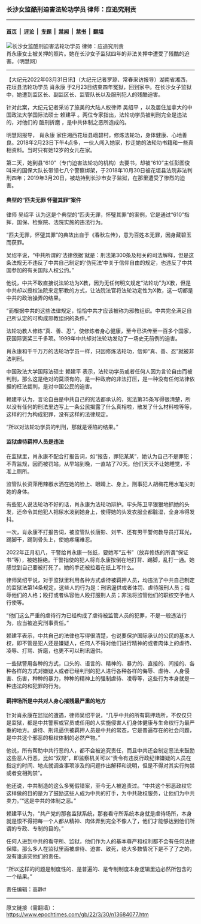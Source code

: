 ### 长沙女监酷刑迫害法轮功学员 律师：应追究刑责

---

#### [首页](../../../..?n13684077) &nbsp;|&nbsp; [评论](../../../../../epoch-comment?n13684077) &nbsp;|&nbsp; [专题](../../../../../epoch-special?n13684077) &nbsp;|&nbsp; [禁闻](../../../../../epoch-news?n13684077) &nbsp;|&nbsp; [禁书](../../../../../books?n13684077) &nbsp;|&nbsp; [翻墙](https://github.com/gfw-breaker/nogfw/blob/master/README.md?n13684077)


<div><img alt="长沙女监酷刑迫害法轮功学员 律师：应追究刑责" class="attachment-djy_600_400 size-djy_600_400 wp-post-image" src="https://i.epochtimes.com/assets/uploads/2022/03/id13685910-e4324fa5f224f94b5d340ead3c2fc39a-600x400.jpg"/>
<div class="caption">
 肖永康女士被关押的照片。她在长沙女子监狱四年的非法关押中遭受了残酷的迫害。（明慧网）
</div></div><hr/><div class="post_content" id="artbody" itemprop="articleBody">
 <!-- article content begin -->
 <p>
  【大纪元2022年03月31日讯】（大纪元记者罗琼、常春采访报导）湖南省湘西，花垣县法轮功学员
  <ok href="https://www.epochtimes.com/gb/tag/%E8%82%96%E6%B0%B8%E5%BA%B7.html">
   肖永康
  </ok>
  于2月23日结束四年冤狱，回到家中。在长沙女子监狱中，她遭到监区长、副监区长、监管队长以及服刑犯人的残酷迫害。
 </p>
 <p>
  针对此案，大纪元记者采访了旅美的大陆人权律师
  <ok href="https://www.epochtimes.com/gb/tag/%E5%90%B4%E7%BB%8D%E5%B9%B3.html">
   吴绍平
  </ok>
  ，以及居住加拿大的中国政法大学国际法硕士
  <ok href="https://www.epochtimes.com/gb/tag/%E8%B5%96%E5%BB%BA%E5%B9%B3.html">
   赖建平
  </ok>
  。两位专家指出，法轮功学员被判刑完全是违法的，对他们的
  <ok href="https://www.epochtimes.com/gb/tag/%E9%85%B7%E5%88%91%E6%8A%98%E7%A3%A8.html">
   酷刑折磨
  </ok>
  ，是中共体制之恶所造成的。
 </p>
 <p>
  明慧网报导，
  <ok href="https://www.epochtimes.com/gb/tag/%E8%82%96%E6%B0%B8%E5%BA%B7.html">
   肖永康
  </ok>
  家住湘西花垣县峨碧村，修炼法轮功，身体健康、心地善良。2018年2月23日下午4点多，一伙人闯入她家，抄走她的法轮功书籍和一些真相资料。当时只有她12岁的女儿在家。
 </p>
 <p>
  第二天，她到县“610”（专门迫害法轮功的机构）去要书，却被“610”主任彭图俊叫来的国保大队长带领七八个警察绑架，于2018年10月30日被花垣县法院非法判刑四年；2019年3月20日，被劫持到长沙市女子监狱，在那里遭受了惨烈的迫害。
 </p>
 <h4>
  典型的“匹夫无罪 怀璧其罪”案件
 </h4>
 <p>
  律师
  <ok href="https://www.epochtimes.com/gb/tag/%E5%90%B4%E7%BB%8D%E5%B9%B3.html">
   吴绍平
  </ok>
  认为这是个典型的“匹夫无罪，怀璧其罪”的案例，它是通过“610”指挥，国保、检察院、法院实施的违法行为。
 </p>
 <p>
  “匹夫无罪，怀璧其罪”的典故出自于《春秋左传》，意为百姓本无罪，因身藏碧玉而获罪。
 </p>
 <p>
  吴绍平说，“中共所谓的‘法律依据’就是：刑法第300条及相关的司法解释，但是这条法规无不违反了中共自己制定的‘伪宪法’中关于信仰自由的规定，也违反了中共国参加的有关国际人权公约。”
 </p>
 <p>
  他说，中共不敢直接说法轮功为X教，因为无任何明文规定“法轮功”为X教，但是中共却以授权法院来定邪教的方式，让法院法官将法轮功定性为X教，这一切都是中共的政治操弄的结果。
 </p>
 <p>
  “而根据中共的这些法律规定，恰恰中共才应该被称为邪教组织。中共完全满足自己所认定的可构成邪教组织的条件。”
 </p>
 <p>
  法轮功教人修炼“真、善、忍”，使修炼者身心健康，至今已洪传至一百多个国家，获国际褒奖三千多项。1999年中共却对法轮功发动了一场史无前例的迫害。
 </p>
 <p>
  肖永康和千千万万的法轮功学员一样，只因修炼法轮功，信仰“真、善、忍”就被非法判刑。
 </p>
 <p>
  中国政法大学国际法硕士
  <ok href="https://www.epochtimes.com/gb/tag/%E8%B5%96%E5%BB%BA%E5%B9%B3.html">
   赖建平
  </ok>
  表示，法轮功学员或者任何人因为言论自由而被判刑，那么这是绝对的莫须有的，是一种政府的非法打压，是一种没有任何法律依据的枉法裁判，是对中国公民的迫害。
 </p>
 <p>
  赖建平认为，言论自由是中共自己的宪法都承认的，宪法第35条写得很清楚，所以没有任何的刑法里边写上一条公民揭露了什么真相啦，散发了什么材料啦等等，这样的行为构成犯罪，没有这样的法律规定。
 </p>
 <p>
  “所以对法轮功学员的判刑，那就是诬陷的结果。”
 </p>
 <h4>
  监狱虐待羁押人员是违法
 </h4>
 <p>
  在监狱里，肖永康不配合打报告词，如“报告，罪犯某某”，她认为自己不是罪犯；不背监规，因而被罚站，从早站到晚，一直站了70天。他们天天不让她睡觉，不准上厕所。
 </p>
 <p>
  监管队长资萍用辣椒水洒在她的脸上、眼睛上、身上。刑事犯人胡梅花用水笔尖刺她的身体。
 </p>
 <p>
  有些犯人说法轮功不好的话，肖永康为法轮功辩护。牢头陈卫平狠狠地抓她的头发，还命令其他犯人把尿水泼到她身上，使得她的头发衣服全都脏湿，全身冷得发抖。
 </p>
 <p>
  一次，肖永康不打报告词，被监管队长唐影、刘芊、还有男干警何教导员打耳光，踢脚干，踢到骨头上，使她疼痛难忍。
 </p>
 <p>
  2022年正月初八，干警给肖永康一张纸，要她写“五书”（放弃修炼的所谓“保证书”等），被她拒绝。干警指使的犯人将肖永康按倒在地打背、踢脚，乱打一通。她感觉到自己要被打死了。她的手还被拉着在纸上写什么。
 </p>
 <p>
  律师吴绍平说，对于监狱里利用各种方式虐待被羁押人员，均违法了中共自己制定的监狱法第14条规定，这些人的行为是：刑讯逼供或者体罚、虐待服刑人员；侮辱他们的人格；殴打或者纵容他人殴打服刑人员；非法将监管他们的职权交予他人行使等。
 </p>
 <p>
  “他们这么严重的虐待行为已经构成了虐待被监管人员的犯罪，不是一般违法行为，应当被追究刑事责任。”
 </p>
 <p>
  赖建平表示，中共自己的法律也写得很清楚，也说要保护国际承认的公民的基本人权，即不管是犯人还是嫌疑人，任何人不得对他们进行精神的或者肉体上的虐待、凌辱、打骂、折磨，也更不可以刑讯逼供。
 </p>
 <p>
  一些狱警用各种的方式，口头的、语言的、精神的、暴力的、直接的、间接的、各种各样的方式对嫌疑人或者已经判刑的犯人进行各种各样的侮辱、虐待、人身侵害、伤害，种种的暴力，种种的精神上的强制虐待、凌辱等，这些行为本身就是一种违法的和犯罪的行为。
 </p>
 <h4>
  羁押场所是中共对人身心摧残最严重的地方
 </h4>
 <p>
  针对肖永康在监狱的遭遇，律师吴绍平说，“几乎中共的所有羁押场所，不仅仅只是监狱，都是中共警察或官员或任用的人实施侵害人们身体健康与生命权行为最严重的地方。虐待、刑讯逼供被羁押人员是中共的常态，它是普遍存在的社会问题，是中共这个邪恶的极权体制的必然产物。”
 </p>
 <p>
  他说，所有帮助中共行恶的人，都不会被追究责任，而且中共还会制定恶法来鼓励这些恶人行恶，比如“双规”，即监察机关可以“责令有违反行政纪律嫌疑的人员在指定的时间、地点就调查事项涉及的问题作出解释和说明，但是不得对其实行拘禁或者变相拘禁”。
 </p>
 <p>
  他还说，中共制造的这么多冤假错案，至今无人被追责过。“中共这个邪恶政权它这样做的目的是为了鼓励这些人成为中共的打手，为中共政权服务，让他们为中共卖力。”“这是中共的体制之恶。”
 </p>
 <p>
  赖建平认为，“共产党的那套监狱系统，那套看守所系统本身就是虐待场所，本身就是恨不得把每一个人都从精神、肉体弄到完全不像人了，他们才能够达到他们所谓的专政、专制的目的。”
 </p>
 <p>
  任何人进到中共的看守所、监狱，他们作为人的基本尊严和权利都不会有任何法律保障。那么多人在监狱里面被虐待、迫害、致死，绝大多数情况下是不了了之的，没有谁追究他们的责任。
 </p>
 <p>
  “所以这样的问题是制度性的、是普遍的、是专制制度本身逻辑里边必然所包含的一个结果。”
 </p>
 <p>
  责任编辑：高静#
 </p>
 <!-- article content end -->
 <div id="below_article_ad">
 </div>
</div>


---

原文链接（需翻墙）：https://www.epochtimes.com/gb/22/3/30/n13684077.htm